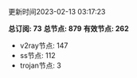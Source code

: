 更新时间2023-02-13 03:17:23

**总订阅: 73**
**总节点: 879**
**有效节点: 262**
- v2ray节点: 147
- ss节点: 112
- trojan节点: 3
